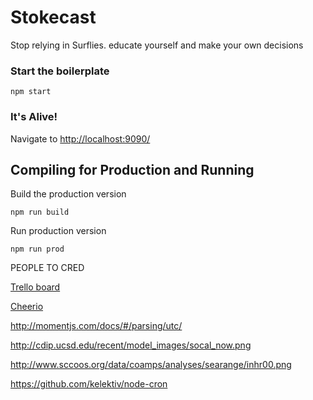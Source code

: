 # Stokecast
Stop relying in Surflies. educate yourself and make your own decisions

### Start the boilerplate

`npm start`

### It's Alive!
Navigate to [http://localhost:9090/](http://localhost:9090/)

## Compiling for Production and Running

Build the production version

`npm run build`

Run production version

`npm run prod`

PEOPLE TO CRED

[Trello board](https://trello.com/b/w3ifsQFm/stokecast-3)


[Cheerio](https://github.com/cheeriojs/cheerio)


http://momentjs.com/docs/#/parsing/utc/

http://cdip.ucsd.edu/recent/model_images/socal_now.png

http://www.sccoos.org/data/coamps/analyses/searange/inhr00.png

https://github.com/kelektiv/node-cron

